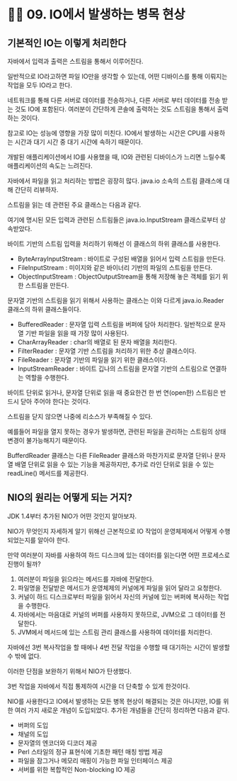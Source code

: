 # ✍🏻 09. IO에서 발생하는 병목 현상
## 기본적인 IO는 이렇게 처리한다
자바에서 입력과 출력은 스트림을 통해서 이루어진다.

일반적으로 IO라고하면 파일 IO만을 생각할 수 있는데, 어떤 디바이스를 통해 이뤄지는 작업을 모두 IO라고 한다.

네트워크를 통해 다른 서버로 데이터를 전송하거나, 다른 서버로 부터 데이터를 전송 받는 것도 IO에 포함된다. 여러분이 간단하게 콘솔에 출력하는 것도 스트림을 통해서 출력하는 것이다.

참고로 IO는 성능에 영향을 가장 많이 미친다. IO에서 발생하는 시간은 CPU를 사용하는 시간과 대기 시간 중 대기 시간에 속하기 때문이다.

개발된 애플리케이션에서 IO를 사용했을 때, IO와 관련된 디바이스가 느리면 느릴수록 애플리케이션의 속도는 느려진다. 

자바에서 파일을 읽고 처리하는 방법은 굉장히 많다. java.io 소속의 스트림 클래스에 대해 간단히 리뷰하자.

스트림을 읽는 데 관련된 주요 클래스는 다음과 같다.

여기에 명시된 모든 입력과 관련된 스트림들은 java.io.InputStream 클래스로부터 상속받았다. 

바이트 기반의 스트림 입력을 처리하기 위해선 이 클래스의 하위 클래스를 사용한다.

- ByteArrayInputStream : 바이트로 구성된 배열을 읽어서 입력 스트림을 만든다.
- FileInputStream : 미이지와 같은 바이너리 기반의 파일의 스트림을 만든다.
- ObjectInputStream : ObjectOutputStream을 통해 저장해 놓은 객체를 읽기 위한 스트림을 만든다.

문자열 기반의 스트림을 읽기 위해서 사용하는 클래스는 이와 다르게 java.io.Reader 클래스의 하위 클래스들이다.
- BufferedReader : 문자열 입력 스트림을 버퍼에 담아 처리한다. 일반적으로 문자열 기반 파일을 읽을 때 가장 많이 사용된다.
- CharArrayReader : char의 배열로 된 문자 배열을 처리한다.
- FilterReader : 문자열 기반 스트림을 처리하기 위한 추상 클래스이다.
- FileReader : 문자열 기반의 파일을 읽기 위한 클래스이다.
- InputStreamReader : 바이트 깁나의 스트림을 문자열 기반의 스트림으로 연결하는 역할을 수행한다.

바이트 단위로 읽거나, 문자열 단위로 읽을 때 중요한건 한 번 연(open한) 스트림은 반드시 닫아 주어야 한다는 것이다.

스트림을 닫지 않으면 나중에 리소스가 부족해질 수 있다.

예를들어 파일을 열지 못하는 경우가 발생하면, 관련된 파일을 관리하는 스트림의 상태 변경이 불가능해지기 때문이다.

BufferdReader 클래스는 다른 FileReader 클래스와 마찬가지로 문자열 단위나 문자열 배열 단위로 읽을 수 있는 기능을 제공하지만, 추가로 라인 단위로 읽을 수 있는 readLine() 메서드를 제공한다.

## NIO의 원리는 어떻게 되는 거지?
JDK 1.4부터 추가된 NIO가 어떤 것인지 알아보자.

NIO가 무엇인지 자세하게 알기 위해선 근본적으로 IO 작업이 운영체제에서 어떻게 수행되었는지를 알아야 한다.

만약 여러분이 자바를 사용하여 하드 디스크에 있는 데이터를 읽는다면 어떤 프로세스로 진행이 될까?

1) 여러분이 파일을 읽으라는 메서드를 자바에 전달한다.
2) 파일명을 전달받은 메서드가 운영체제의 커널에게 파일을 읽어 달라고 요청한다.
3) 커널이 하드 디스크로부터 파일을 읽어서 자신의 커널에 있는 버퍼에 복사하는 작업을 수행한다. 
4) 자바에서는 마음대로 커널의 버퍼를 사용하지 못하므로, JVM으로 그 데이터를 전달한다.
5) JVM에서 메서드에 있는 스트림 관리 클래스를 사용하여 데이터를 처리한다.

자바에선 3번 복사작업을 할 때에나 4번 전달 작업을 수행할 때 대기하는 시간이 발생할 수 밖에 없다.

이러한 단점을 보완하기 위해서 NIO가 탄생했다.

3번 작업을 자바에서 직접 통제하여 시간을 더 단축할 수 있게 한것이다.

NIO를 사용한다고 IO에서 발생하는 모든 병목 현상이 해결되는 것은 아니지만, IO를 위한 여러 가지 새로운 개념이 도입되었다. 추가된 개념들을 간단히 정리하면 다음과 같다.

- 버퍼의 도입
- 채널의 도입
- 문자열의 엔코더와 디코더 제공
- Perl 스타일의 정규 표현식에 기초한 패턴 매칭 방법 제공
- 파일을 잠그거나 메모리 매핑이 가능한 파일 인터페이스 제공
- 서버를 위한 복합적인 Non-blocking IO 제공